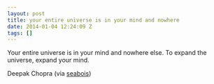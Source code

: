 ```yaml
---
layout: post
title: your entire universe is in your mind and nowhere
date: 2014-01-04 12:24:09 Z
tags: []
---
```

Your entire universe is in your mind and nowhere else. To expand the universe, expand your mind.

Deepak Chopra (via [seabois](http://seabois.tumblr.com/))

